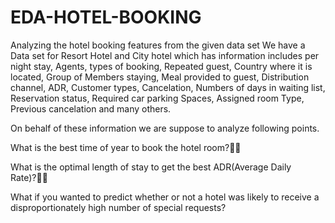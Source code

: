 # EDA-HOTEL-BOOKING
Analyzing the hotel booking features from the given data set
We have a Data set for Resort Hotel and City hotel which has information includes per night stay, Agents, types of booking, Repeated guest, Country where it is located, Group of Members staying, Meal provided to guest, Distribution channel, ADR, Customer types, Cancelation, Numbers of days in waiting list, Reservation status, Required car parking Spaces, Assigned room Type, Previous cancelation and many others.



On behalf of these information we are suppose to analyze following points.


What is the best time of year to book the hotel room?

What is the optimal length of stay to get the best ADR(Average Daily Rate)?

What if you wanted to predict whether or not a hotel was likely to receive a disproportionately high number of special requests? 
